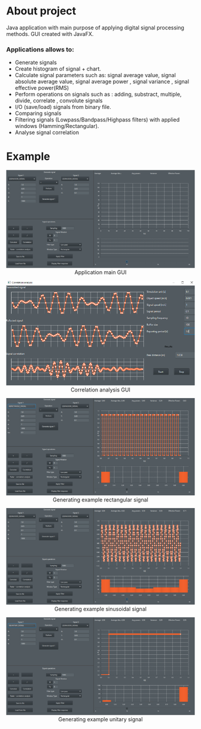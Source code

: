 # About project
Java application with main purpose of applying digital signal processing methods. GUI created with JavaFX.

### Applications allows to: 
* Generate signals
* Create histogram of signal + chart.
* Calculate signal parameters such as: signal average value, signal absolute average value, signal average power , signal variance , signal effective power(RMS)
* Perform operations on signals such as : adding, substract, multiple, divide, correlate , convolute signals
* I/O (save/load) signals from binary file.
* Comparing signals
* Filtering signals (Lowpass/Bandpass/Highpass filters) with applied windows (Hamming/Rectangular).
* Analyse signal correlation

# Example


<p align="center">
  <img src="https://github.com/madrian98/DigitalSignalProcessingApp/blob/master/README_Image/GUI.PNG" />
  Application main GUI
</p>

<p align="center">
  <img src="https://github.com/madrian98/DigitalSignalProcessingApp/blob/master/README_Image/Animated%20GUI.PNG" />
  Correlation analysis GUI
</p>

<p align="center">
  <img src="https://github.com/madrian98/DigitalSignalProcessingApp/blob/master/README_Image/Rectangular%20Signal.PNG" />
  Generating example rectangular signal
</p>

<p align="center">
  <img src="https://github.com/madrian98/DigitalSignalProcessingApp/blob/master/README_Image/Sinusoidal%20Signal.PNG" />
  Generating example sinusoidal signal
</p>

<p align="center">
  <img src="https://github.com/madrian98/DigitalSignalProcessingApp/blob/master/README_Image/UnitarySignal.PNG" />
  Generating example unitary signal
</p>
